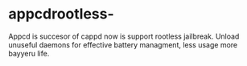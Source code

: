 # appcdrootless-
Appcd is succesor of cappd
now is support rootless jailbreak.
Unload unuseful daemons for effective battery managment, less usage more bayyeru life. 
